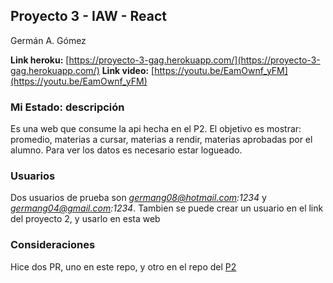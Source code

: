 ## Proyecto 3 - IAW - React
Germán A. Gómez

<b>Link heroku:</b> [https://proyecto-3-gag.herokuapp.com/](https://proyecto-3-gag.herokuapp.com/)
<b>Link video:</b> [https://youtu.be/EamOwnf_yFM](https://youtu.be/EamOwnf_yFM)

### Mi Estado: descripción

Es una web que consume la api hecha en el P2. El objetivo es mostrar: promedio, materias a cursar, materias a rendir, materias aprobadas por el alumno. Para ver los datos es necesario estar logueado.

### Usuarios

Dos usuarios de prueba son <i>germang08@hotmail.com:1234</i> y <i>germang04@gmail.com:1234</i>. 
Tambien se puede crear un usuario en el link del proyecto 2, y usarlo en esta web

### Consideraciones

Hice dos PR, uno en este repo, y otro en el repo del [P2](https://github.com/xeronweb/proyecto-2-iaw)
